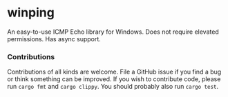 # winping

An easy-to-use ICMP Echo library for Windows. Does not require elevated permissions. Has async support.

### Contributions

Contributions of all kinds are welcome. File a GitHub issue if you find a bug or think something can be improved. If you wish to contribute code, please run `cargo fmt` and `cargo clippy`. You should probably also run `cargo test`.
